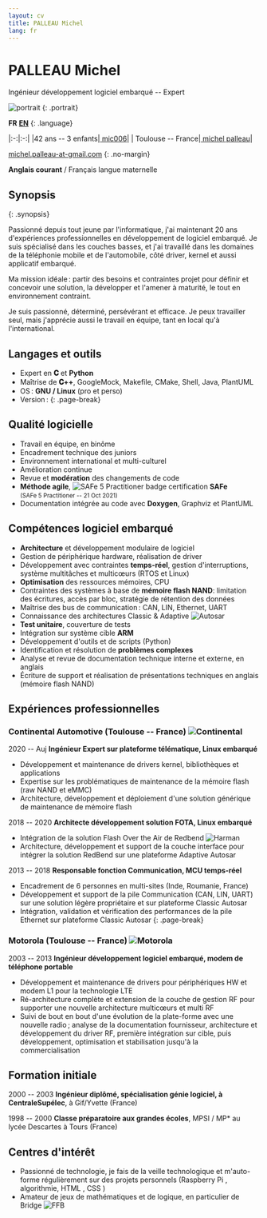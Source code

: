 ```yaml
---
layout: cv
title: PALLEAU Michel
lang: fr
---
```


<div id="header" markdown="1">

# PALLEAU Michel

Ingénieur développement logiciel embarqué -- Expert

</div>

<div id="side" markdown="1">

![portrait](image/portrait.jpg)
{: .portrait}

**FR** [<i class="fa-solid fa-arrow-right-long"></i> **EN**](index.html)
{: .language}

|:-:|:-:|
|42 ans -- 3 enfants|[<i class="fa-brands fa-github fa-lg"></i> mic006](https://github.com/mic006)|
|<i class="fa-solid fa-house"></i> Toulouse -- France|[<i class="fa-brands fa-linkedin fa-lg"></i> michel palleau](https://www.linkedin.com/in/michel-palleau-a273077/)|

[<i class="fa-solid fa-at fa-lg"></i> michel.palleau-at-gmail.com](mailto:michel.palleau-at-gmail.com)
{: .no-margin}

**Anglais courant** / Français langue maternelle

## Synopsis
{: .synopsis}

Passionné depuis tout jeune par l'informatique, j'ai maintenant 20 ans d'expériences professionnelles
en développement de logiciel embarqué. Je suis spécialisé dans les couches basses, et j'ai travaillé
dans les domaines de la téléphonie mobile et de l'automobile, côté driver, kernel et aussi applicatif embarqué.

Ma mission idéale&#8239;: partir des besoins et contraintes projet pour définir et concevoir une solution, la développer et
l'amener à maturité, le tout en environnement contraint.

Je suis passionné, déterminé, persévérant et efficace. Je peux travailler seul, mais j'apprécie aussi
le travail en équipe, tant en local qu'à l'international.

## Langages et outils
- Expert en **𝐂** et <i class="fa-brands fa-python fa-xl"></i> **Python**
- Maîtrise de **𝐂++**, GoogleMock, Makefile, CMake, Shell, <i class="fa-brands fa-java fa-xl"></i> Java, PlantUML
- OS&#8239;: **GNU / Linux** (pro et perso)
- Version&#8239;: <span class="git"><i class="fa-brands fa-git-alt fa-xl"></i> <i class="fa-brands fa-git fa-lg"></i></span>
{: .page-break}

## Qualité logicielle
- Travail en équipe, en binôme
- Encadrement technique des juniors
- Environnement international et multi-culturel
- Amélioration continue
- Revue et **modération** des changements de code
- **Méthode agile**, ![SAFe 5 Practitioner badge](image/safe_badge.png#float3)
certification **SAFe** <br><small>(SAFe 5 Practitioner -- 21 Oct 2021)</small>
- Documentation intégrée au code avec **Doxygen**, Graphviz et PlantUML

</div>

<div id="main" markdown="1">

## Compétences logiciel embarqué
- **Architecture** et développement modulaire de logiciel
- Gestion de périphérique hardware, réalisation de driver
- Développement avec contraintes **temps-réel**, gestion d'interruptions, système multitâches et multicœurs (RTOS et Linux)
- **Optimisation** des ressources mémoires, CPU
- Contraintes des systèmes à base de **mémoire flash NAND**: limitation des écritures, accès par bloc, stratégie de rétention des données
- Maîtrise des bus de communication&#8239;: CAN, LIN, Ethernet, UART
- Connaissance des architectures Classic & Adaptive ![Autosar](image/autosar.svg#inline)
- **Test unitaire**, couverture de tests
- Intégration sur système cible **ARM**
- Développement d'outils et de scripts (Python)
- Identification et résolution de **problèmes complexes**
- Analyse et revue de documentation technique interne et externe, en anglais
- Écriture de support et réalisation de présentations techniques en anglais (mémoire flash NAND)

## Expériences professionnelles

### Continental Automotive (Toulouse -- France) ![Continental](image/continental.svg#float)

<span class="date">2020 -- Auj</span> **Ingénieur Expert sur plateforme télématique, Linux embarqué**
- Développement et maintenance de drivers kernel, bibliothèques et applications
- Expertise sur les problématiques de maintenance de la mémoire flash (raw NAND et eMMC)
- Architecture, développement et déploiement d'une solution générique de maintenance de mémoire flash

<span class="date">2018 -- 2020</span> **Architecte développement solution FOTA, Linux embarqué**
- Intégration de la solution Flash Over the Air de Redbend ![Harman](image/harman.svg#inline2)
- Architecture, développement et support de la couche interface pour intégrer la solution RedBend sur une plateforme Adaptive Autosar

<span class="date">2013 -- 2018</span> **Responsable fonction Communication, MCU temps-réel**
- Encadrement de 6 personnes en multi-sites (Inde, Roumanie, France)
- Développement et support de la pile Communication (CAN, LIN, UART) sur une solution légère propriétaire et sur plateforme Classic Autosar
- Intégration, validation et vérification des performances de la pile Ethernet sur plateforme Classic Autosar
{: .page-break}

### Motorola (Toulouse -- France) ![Motorola](image/motorola.png#float)

<span class="date">2003 -- 2013</span> **Ingénieur développement logiciel embarqué, modem de téléphone portable** 
- Développement et maintenance de drivers pour périphériques HW et modem L1 pour la technologie LTE
- Ré-architecture complète et extension de la couche de gestion RF pour supporter une nouvelle architecture multicœurs et multi RF
- Suivi de bout en bout d'une évolution de la plate-forme avec une nouvelle radio&#8239;; analyse de la documentation fournisseur, architecture et développement du driver RF, première intégration sur cible, puis développement, optimisation et stabilisation jusqu'à la commercialisation

## Formation initiale

<span class="date">2000 -- 2003</span> **Ingénieur diplômé, spécialisation génie logiciel, à CentraleSupélec**, à Gif/Yvette (France)

<span class="date">1998 -- 2000</span> **Classe préparatoire aux grandes écoles**, MPSI / MP* au lycée Descartes à Tours (France)

## Centres d'intérêt

- Passionné de technologie, je fais de la veille technologique et m'auto-forme régulièrement sur des projets personnels (Raspberry Pi <i class="fa-brands fa-raspberry-pi fa-lg"></i>, algorithmie, HTML <i class="fa-brands fa-html5 fa-lg"></i>, CSS <i class="fa-brands fa-css3-alt fa-lg"></i>)
- Amateur de jeux de mathématiques et de logique, en particulier de Bridge ![FFB](image/ffb.svg#inline2)

</div>